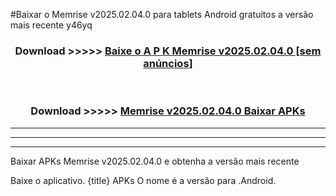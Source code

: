 #Baixar o Memrise v2025.02.04.0  para tablets Android gratuitos a versão mais recente y46yq


<div align="center">
<h3>Download >>>>> <a href="https://pt-web.web.app/?pt= Memrise v2025.02.04.0">Baixe o A P K Memrise v2025.02.04.0 [sem anúncios]</a></h3><br>

<h3>Download >>>>> <a href="https://pt-web.web.app/?pt= Memrise v2025.02.04.0">Memrise v2025.02.04.0 Baixar APKs</a></h3>
</div>

----------------------------------------------------------

----------------------------------------------------------

----------------------------------------------------------

Baixar APKs Memrise v2025.02.04.0 e obtenha a versão mais recente

Baixe o aplicativo. {title} APKs O nome é a versão para .Android.


